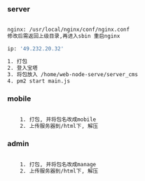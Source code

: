 ### server

```bash

nginx: /usr/local/nginx/conf/nginx.conf
修改后需返回上级目录,再进入sbin 重启nginx

ip: '49.232.20.32'

1. 打包
2. 登入宝塔
3. 将包放入 /home/web-node-serve/server_cms
4. pm2 start main.js
```

### mobile

```bash

    1. 打包, 并将包名改成mobile
    2. 上传服务器到/html下, 解压

```

### admin

```bash

    1. 打包, 并将包名改成manage
    2. 上传服务器到/html下, 解压

```
